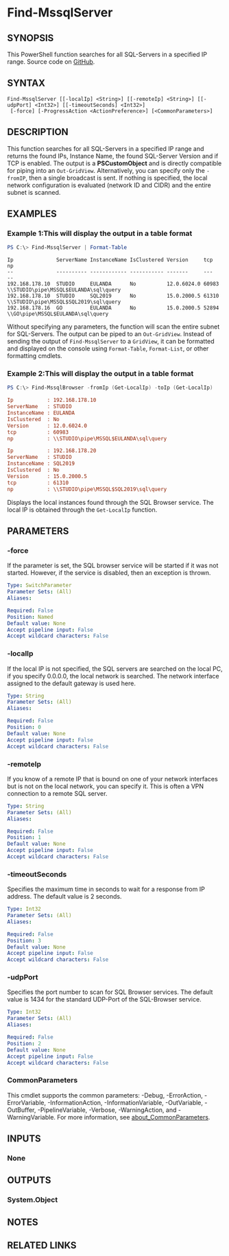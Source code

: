 ﻿---
external help file: EulandaConnect-help.xml
Module Name: EulandaConnect
online version: https://github.com/Eulanda/EulandaConnect/blob/master/docs/Find-MssqlServer.md
schema: 2.0.0
lastMod: 2024-03-19T06:27:25
---

# Find-MssqlServer

## SYNOPSIS
This PowerShell function searches for all SQL-Servers in a specified IP range. Source code on [GitHub](https://github.com/Eulanda/EulandaConnect/blob/master/source/public/Find-MssqlServer.ps1).

## SYNTAX

```
Find-MssqlServer [[-localIp] <String>] [[-remoteIp] <String>] [[-udpPort] <Int32>] [[-timeoutSeconds] <Int32>]
 [-force] [-ProgressAction <ActionPreference>] [<CommonParameters>]
```

## DESCRIPTION
This function searches for all SQL-Servers in a specified IP range and returns the found IPs, Instance Name, the found SQL-Server Version and if TCP is enabled. The output is a **PSCustomObject** and is directly compatible for piping into an `Out-GridView`. Alternatively, you can specify only the `-fromIP`, then a single broadcast is sent. If nothing is specified, the local network configuration is evaluated (network ID and CIDR) and the entire subnet is scanned.

## EXAMPLES

### Example 1:This will display the output in a table format
```powershell
PS C:\> Find-MssqlServer | Format-Table
```

```
Ip              ServerName InstanceName IsClustered Version     tcp   np
--              ---------- ------------ ----------- -------     ---   --
192.168.178.10  STUDIO     EULANDA      No          12.0.6024.0 60983 \\STUDIO\pipe\MSSQL$EULANDA\sql\query
192.168.178.10  STUDIO     SQL2019      No          15.0.2000.5 61310 \\STUDIO\pipe\MSSQL$SQL2019\sql\query
192.168.178.16  GO         EULANDA      No          15.0.2000.5 52894 \\GO\pipe\MSSQL$EULANDA\sql\query
```

Without specifying any parameters, the function will scan the entire subnet for SQL-Servers. The output can be piped to an `Out-GridView`. Instead of sending the output of `Find-MssqlServer` to a `GridView`, it can be formatted and displayed on the console using `Format-Table`, `Format-List`, or other formatting cmdlets.

### Example 2:This will display the output in a table format

```powershell
PS C:\> Find-MssqlBrowser -fromIp (Get-LocalIp) -toIp (Get-LocalIp)
```

```ini
Ip           : 192.168.178.10
ServerName   : STUDIO
InstanceName : EULANDA
IsClustered  : No
Version      : 12.0.6024.0
tcp          : 60983
np           : \\STUDIO\pipe\MSSQL$EULANDA\sql\query

Ip           : 192.168.178.20
ServerName   : STUDIO
InstanceName : SQL2019
IsClustered  : No
Version      : 15.0.2000.5
tcp          : 61310
np           : \\STUDIO\pipe\MSSQL$SQL2019\sql\query
```

Displays the local instances found through the SQL Browser service. The local IP is obtained through the `Get-LocalIp` function.

## PARAMETERS

### -force
If the parameter is set, the SQL browser service will be started if it was not started. However, if the service is disabled, then an exception is thrown.

```yaml
Type: SwitchParameter
Parameter Sets: (All)
Aliases:

Required: False
Position: Named
Default value: None
Accept pipeline input: False
Accept wildcard characters: False
```

### -localIp
If the local IP is not specified, the SQL servers are searched on the local PC, if you specify 0.0.0.0, the local network is searched. The network interface assigned to the default gateway is used here.

```yaml
Type: String
Parameter Sets: (All)
Aliases:

Required: False
Position: 0
Default value: None
Accept pipeline input: False
Accept wildcard characters: False
```

### -remoteIp
If you know of a remote IP that is bound on one of your network interfaces but is not on the local network, you can specify it. This is often a VPN connection to a remote SQL server.

```yaml
Type: String
Parameter Sets: (All)
Aliases:

Required: False
Position: 1
Default value: None
Accept pipeline input: False
Accept wildcard characters: False
```

### -timeoutSeconds
Specifies the maximum time in seconds to wait for a response from IP address. The default value is 2 seconds.

```yaml
Type: Int32
Parameter Sets: (All)
Aliases:

Required: False
Position: 3
Default value: None
Accept pipeline input: False
Accept wildcard characters: False
```

### -udpPort
Specifies the port number to scan for SQL Browser services. The default value is 1434 for the standard UDP-Port of the SQL-Browser service.

```yaml
Type: Int32
Parameter Sets: (All)
Aliases:

Required: False
Position: 2
Default value: None
Accept pipeline input: False
Accept wildcard characters: False
```


### CommonParameters
This cmdlet supports the common parameters: -Debug, -ErrorAction, -ErrorVariable, -InformationAction, -InformationVariable, -OutVariable, -OutBuffer, -PipelineVariable, -Verbose, -WarningAction, and -WarningVariable. For more information, see [about_CommonParameters](http://go.microsoft.com/fwlink/?LinkID=113216).

## INPUTS

### None

## OUTPUTS

### System.Object
## NOTES

## RELATED LINKS


